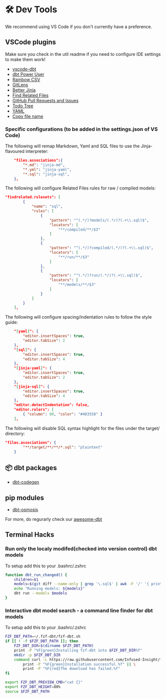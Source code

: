 # 🛠️ Dev Tools

We recommend using VS Code if you don't currently have a preference.
## VSCode plugins

Make sure you check in the util readme if you need to configure IDE settings to make them work!

- [vscode-dbt](https://marketplace.visualstudio.com/items?itemName=analyst-snowflake.vscode-dbt)
- [dbt Power User](https://marketplace.visualstudio.com/items?itemName=analyst-collective.dbt-power-user)
- [Rainbow CSV](https://marketplace.visualstudio.com/items?itemName=mechatroner.rainbow-csv)
- [GitLens](https://marketplace.visualstudio.com/items?itemName=eamodio.gitlens)
- [Better Jinja](https://marketplace.visualstudio.com/items?itemName=samuelcolvin.jinjahtml)
- [Find Related Files](https://marketplace.visualstudio.com/items?itemName=patbenatar.advanced-new-file)
- [GitHub Pull Requests and Issues](https://marketplace.visualstudio.com/items?itemName=GitHub.vscode-pull-request-github)
- [Todo Tree](https://marketplace.visualstudio.com/items?itemName=Gruntfuggly.todo-tree)
- [YAML](https://marketplace.visualstudio.com/items?itemName=redhat.vscode-yaml)
- [Copy file name](https://marketplace.visualstudio.com/items?itemName=nemesv.copy-file-name)
### Specific configurations (to be added in the settings.json of VS Code)

The following will remap Markdown, Yaml and SQL files to use the Jinja-flavoured interpreter:

```json
    "files.associations":{
        "*.md": "jinja-md",
        "*.yml": "jinja-yaml",
        "*.sql": "jinja-sql",
    },
```

The following will configure Related Files rules for raw / compiled models:

```json
"findrelated.rulesets": [
        {
            "name": "sql",
            "rules": [
                {
                    "pattern": "^(.*/)?models/(.*/)?(.+\\.sql)$",
                    "locators": [
                        "**/compiled/**/$3"
                    ]
                },
                {
                    "pattern": "^(.*/)?compiled/(.*/)?(.+\\.sql)$",
                    "locators": [
                        "**/run/**/$3"
                    ]
                },
                {
                    "pattern": "^(.*/)?run/(.*/)?(.+\\.sql)$",
                    "locators": [
                        "**/models/**/$3"
                    ]
                }
            ]
        }
    ],
```

The following will configure spacing/indentation rules to follow the style guide:

```json
    "[yaml]": {
        "editor.insertSpaces": true,
        "editor.tabSize": 2
    },
    "[sql]": {
        "editor.insertSpaces": true,
        "editor.tabSize": 4
    },
    "[jinja-yaml]": {
        "editor.insertSpaces": true,
        "editor.tabSize": 2
    },
    "[jinja-sql]": {
        "editor.insertSpaces": true,
        "editor.tabSize": 4
    },
    "editor.detectIndentation": false,
    "editor.rulers": [
        { "column": 80, "color": "#403558" }
    ],
```

The following will disable SQL syntax highlight for the files under the target/ directory:
```json
"files.associations": {
        "**/target/**/**/*.sql": "plaintext"
    }
```

## 📦 dbt packages

- [dbt-codegen](https://github.com/dbt-labs/dbt-codegen)
## pip modules

- [dbt-osmosis](https://github.com/z3z1ma/dbt-osmosis)

For more, do regurarly check our [awesome-dbt](https://github.com/Hiflylabs/awesome-dbt)


## Terminal Hacks

### Run only the localy modifed(checked into version control) dbt models

To setup add this to your .bashrc/.zshrc
```bash
function dbt_run_changed() {
    children=$1
    models=$(git diff --name-only | grep '\.sql$' | awk -F '/' '{ print $NF }' | sed "s/\.sql$/${children}/g" | tr '\n' ' ')
    echo "Running models: ${models}"
    dbt run --models $models
}
```
### Interactive dbt model search - a command line finder for dbt models

To setup add this to your .bashrc/.zshrc

```bash
FZF_DBT_PATH=~/.fzf-dbt/fzf-dbt.sh
if [[ ! -f $FZF_DBT_PATH ]]; then
    FZF_DBT_DIR=$(dirname $FZF_DBT_PATH)
    print -P "%F{green}Installing fzf-dbt into $FZF_DBT_DIR%f"
    mkdir -p $FZF_DBT_DIR
    command curl -L https://raw.githubusercontent.com/Infused-Insight/fzf-dbt/main/src/fzf_dbt.sh > $FZF_DBT_PATH && \
        print -P "%F{green}Installation successful.%f" || \
        print -P "%F{red}The download has failed.%f"
fi

export FZF_DBT_PREVIEW_CMD="cat {}"
export FZF_DBT_HEIGHT=80%
source $FZF_DBT_PATH
```
